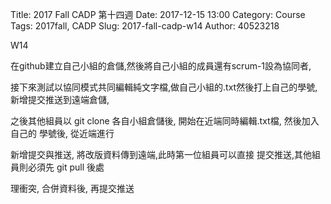 Title: 2017 Fall CADP 第十四週
Date: 2017-12-15 13:00
Category: Course
Tags: 2017fall, CADP
Slug: 2017-fall-cadp-w14
Author: 40523218



W14
<!-- PELICAN_END_SUMMARY -->


在github建立自己小組的倉儲,然後將自己小組的成員還有scrum-1設為協同者,

接下來測試以協同模式共同編輯純文字檔,做自己小組的.txt然後打上自己的學號,新增提交推送到遠端倉儲,

之後其他組員以 git clone 各自小組倉儲後, 開始在近端同時編輯.txt檔, 然後加入自己的 學號後, 從近端進行

新增提交與推送, 將改版資料傳到遠端,此時第一位組員可以直接 提交推送,其他組員則必須先 git pull 後處

理衝突, 合併資料後, 再提交推送

